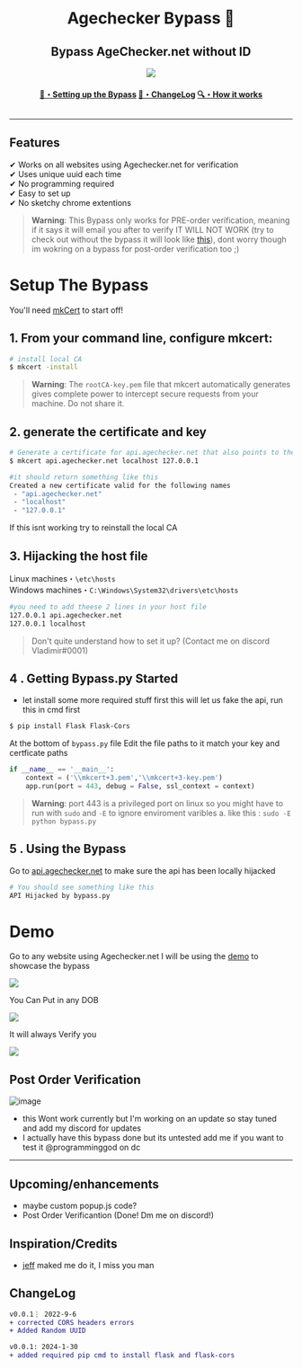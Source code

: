 <h1 align="center">
  Agechecker Bypass 🔞 
</h1>

<h2 align="center">
   Bypass AgeChecker.net without ID
</h2>



<p align="center"> 
  <kbd>
<img src="https://doggo.ninja/XADMW5.png"></img>
  </kbd>
</p>

<h4 align="center">
  <a href="https://github.com/Vladimir-0001/Agechecker.net-Bypasss#setup-the-bypass">🔞・Setting up the Bypass</a>
  <a href="https://github.com/Vladimir-0001/Agechecker.net-Bypasss#changelog">📜・ChangeLog</a>
  <a href="https://github.com/Vladimir-0001/Agechecker-Bypass/blob/main/how-it-works.md">🔍・How it works</a>
</h4>

<h2 align="center">
  

</h2>

---

## Features

✔ Works on all websites using Agechecker.net for verification \
✔ Uses unique uuid each time\
✔ No programming required\
✔ Easy to set up \
✔ No sketchy chrome extentions


> **Warning**: This Bypass only works for PRE-order verification, meaning if it says it will email you after to verify IT WILL NOT WORK (try to check out without the bypass it will look like [this](#post-order-verification)), dont worry though im wokring on a bypass for post-order verification too ;)

# Setup The Bypass

You'll need [mkCert](https://github.com/FiloSottile/mkcert) to start off!


## 1. From your command line, configure mkcert:

```bash
# install local CA
$ mkcert -install

```
> **Warning**: The `rootCA-key.pem` file that mkcert automatically generates gives complete power to intercept secure requests from your machine. Do not share it.
## 2.  generate the certificate and key 

```bash
# Generate a certificate for api.agechecker.net that also points to the localhost 
$ mkcert api.agechecker.net localhost 127.0.0.1 

#it should return something like this 
Created a new certificate valid for the following names 
 - "api.agechecker.net"
 - "localhost"
 - "127.0.0.1"
```
If this isnt working try to reinstall the local CA

## 3. Hijacking the host file 

Linux machines・```\etc\hosts```\
Windows machines・```C:\Windows\System32\drivers\etc\hosts```
```bash 
#you need to add theese 2 lines in your host file
127.0.0.1 api.agechecker.net
127.0.0.1 localhost
```

> Don't quite understand how to set it up? (Contact me on discord Vladimir#0001)

## 4 . Getting Bypass.py Started
- let install some more required stuff first this will let us fake the api, run this in cmd first 
```bash
$ pip install Flask Flask-Cors
```

At the bottom of `bypass.py`  file Edit the file paths to it match your key and certficate paths
```py
if __name__ == '__main__':
    context = ('\\mkcert+3.pem','\\mkcert+3-key.pem')
    app.run(port = 443, debug = False, ssl_context = context)
```
> **Warning**: port 443 is a privileged port on linux so you might have to run with `sudo` and `-E` to ignore enviroment varibles a. like this : `sudo -E python bypass.py`
## 5 . Using the Bypass
Go to  [api.agechecker.net](https://api.agechecker.net) to make sure the api has been locally hijacked
```bash
# You should see something like this
API Hijacked by bypass.py
```


# Demo

Go to any website using Agechecker.net I will be using the [demo](https://agechecker.net/demo) to showcase the 
bypass
<p align=""> 
  <kd>
<img src="https://doggo.ninja/pRPtCk.png"></img>
  </kdb>

You Can Put in any DOB 
<p align=""> 
  <kd>
<img src="https://doggo.ninja/TRAHwF.png"></img>
  </kbd>
</p>
It will always Verify you
<p align=""> 
  <kd>
<img src="https://doggo.ninja/Lnk2PA.png"></img>
  </kbd>
</p>

## Post Order Verification

![image](https://github.com/Vladimir-0001/Agechecker-Bypass/assets/71991079/7c9330d6-4d42-47c0-b8d0-f4a0ea932197)
- this Wont work currently but I'm working on an update so stay tuned and add my discord for updates
- I actually have this bypass done but its untested add me if you want to test it @programminggod on dc 

---

## Upcoming/enhancements

- maybe custom popup.js code?
- Post Order Verificantion (Done! Dm me on discord!)

## Inspiration/Credits

- [jeff](https://github.com/JeffTheModder) maked me do it, I miss you man 


## ChangeLog

```diff
v0.0.1⋮ 2022-9-6
+ corrected CORS headers errors
+ Added Random UUID 

v0.0.1: 2024-1-30
+ added required pip cmd to install flask and flask-cors



```
